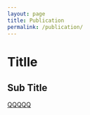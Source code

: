 ```yaml
---
layout: page
title: Publication
permalink: /publication/
---
```


# Titlle
## Sub Title

<a href="#">QQQQQ</a>